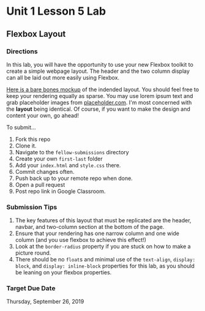 # Unit 1 Lesson 5 Lab
## Flexbox Layout

### Directions
In this lab, you will have the opportunity to use your new Flexbox toolkit to create a simple webpage layout. The header and the two column display can all be laid out more easily using Flexbox.

[Here is a bare bones mockup](https://www.figma.com/file/w6nbsyA7erIc5StSGprifz/Flexbox-Lab-Mockup?node-id=0%3A1) of the indended layout. You should feel free to keep your rendering equally as sparse. You may use lorem ipsum text and grab placeholder images from [placeholder.com](https://placeholder.com/). I'm most concerned with the **layout** being identical. Of course, if you want to make the design and content your own, go ahead! 

To submit...
1. Fork this repo
2. Clone it.
3. Navigate to the `fellow-submissions` directory
4. Create your own `first-last` folder
5. Add your `index.html` and `style.css` there.
6. Commit changes often.
7. Push back up to your remote repo when done.
8. Open a pull request
9. Post repo link in Google Classroom.

### Submission Tips
1. The key features of this layout that must be replicated are the header, navbar, and two-column section at the bottom of the page.
2. Ensure that your rendering has one narrow column and one wide column (and you use flexbox to achieve this effect!)
3. Look at the `border-radius` property if you are stuck on how to make a picture round.
4. There should be no `float`s and minimal use of the `text-align`, `display: block`, and `display: inline-block` properties for this lab, as you should be leaning on your flexbox properties.

### Target Due Date
Thursday, September 26, 2019
